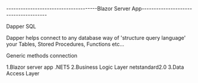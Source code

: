 ﻿--------------------------------------Blazor Server App--------------------------------------

Dapper SQL

Dapper helps connect to any database way of 'structure query language' your Tables, Stored Procedures, Functions etc...

Generic methods connection

1.Blazor server app .NET5
2.Business Logic Layer netstandard2.0
3.Data Access Layer
